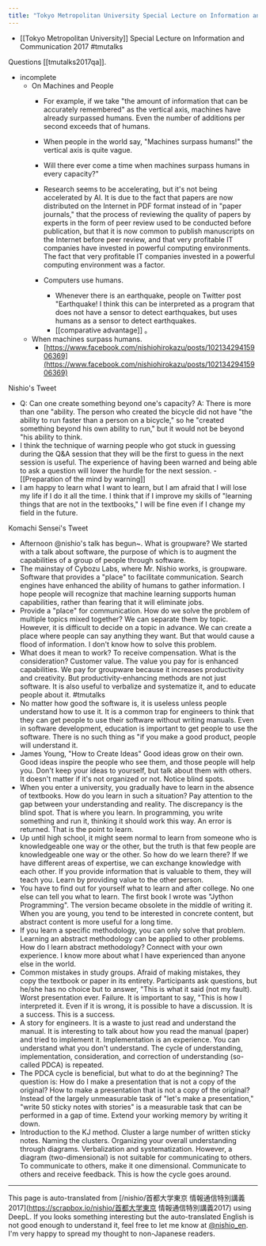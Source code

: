 ```yaml
---
title: "Tokyo Metropolitan University Special Lecture on Information and Communication 2017"
---
```


- [[Tokyo Metropolitan University]] Special Lecture on Information and Communication 2017
#tmutalks

Questions [[tmutalks2017qa]].

- incomplete
    - On Machines and People
        - For example, if we take "the amount of information that can be accurately remembered" as the vertical axis, machines have already surpassed humans. Even the number of additions per second exceeds that of humans.
        - When people in the world say, "Machines surpass humans!" the vertical axis is quite vague.
        - Will there ever come a time when machines surpass humans in every capacity?"

        - Research seems to be accelerating, but it's not being accelerated by AI. It is due to the fact that papers are now distributed on the Internet in PDF format instead of in "paper journals," that the process of reviewing the quality of papers by experts in the form of peer review used to be conducted before publication, but that it is now common to publish manuscripts on the Internet before peer review, and that very profitable IT companies have invested in powerful computing environments. The fact that very profitable IT companies invested in a powerful computing environment was a factor.
        - Computers use humans.
            - Whenever there is an earthquake, people on Twitter post "Earthquake! I think this can be interpreted as a program that does not have a sensor to detect earthquakes, but uses humans as a sensor to detect earthquakes.
            - [[comparative advantage]] 。
    - When machines surpass humans.
        - [https://www.facebook.com/nishiohirokazu/posts/10213429415906369](https://www.facebook.com/nishiohirokazu/posts/10213429415906369)

Nishio's Tweet

- Q: Can one create something beyond one's capacity? A: There is more than one "ability. The person who created the bicycle did not have "the ability to run faster than a person on a bicycle," so he "created something beyond his own ability to run," but it would not be beyond "his ability to think.
- I think the technique of warning people who got stuck in guessing during the Q&A session that they will be the first to guess in the next session is useful. The experience of having been warned and being able to ask a question will lower the hurdle for the next session.
        - [[Preparation of the mind by warning]]
- I am happy to learn what I want to learn, but I am afraid that I will lose my life if I do it all the time. I think that if I improve my skills of "learning things that are not in the textbooks," I will be fine even if I change my field in the future.


Komachi Sensei's Tweet
- Afternoon @nishio's talk has begun~. What is groupware? We started with a talk about software, the purpose of which is to augment the capabilities of a group of people through software.
- The mainstay of Cybozu Labs, where Mr. Nishio works, is groupware. Software that provides a "place" to facilitate communication. Search engines have enhanced the ability of humans to gather information. I hope people will recognize that machine learning supports human capabilities, rather than fearing that it will eliminate jobs.
- Provide a "place" for communication. How do we solve the problem of multiple topics mixed together? We can separate them by topic. However, it is difficult to decide on a topic in advance. We can create a place where people can say anything they want. But that would cause a flood of information. I don't know how to solve this problem.
- What does it mean to work? To receive compensation. What is the consideration? Customer value. The value you pay for is enhanced capabilities. We pay for groupware because it increases productivity and creativity. But productivity-enhancing methods are not just software. It is also useful to verbalize and systematize it, and to educate people about it. #tmutalks
- No matter how good the software is, it is useless unless people understand how to use it. It is a common trap for engineers to think that they can get people to use their software without writing manuals. Even in software development, education is important to get people to use the software. There is no such thing as "if you make a good product, people will understand it.
- James Young, "How to Create Ideas" Good ideas grow on their own. Good ideas inspire the people who see them, and those people will help you. Don't keep your ideas to yourself, but talk about them with others. It doesn't matter if it's not organized or not. Notice blind spots.
- When you enter a university, you gradually have to learn in the absence of textbooks. How do you learn in such a situation? Pay attention to the gap between your understanding and reality. The discrepancy is the blind spot. That is where you learn. In programming, you write something and run it, thinking it should work this way. An error is returned. That is the point to learn.
- Up until high school, it might seem normal to learn from someone who is knowledgeable one way or the other, but the truth is that few people are knowledgeable one way or the other. So how do we learn there? If we have different areas of expertise, we can exchange knowledge with each other. If you provide information that is valuable to them, they will teach you. Learn by providing value to the other person.
- You have to find out for yourself what to learn and after college. No one else can tell you what to learn. The first book I wrote was "Jython Programming". The version became obsolete in the middle of writing it. When you are young, you tend to be interested in concrete content, but abstract content is more useful for a long time.
- If you learn a specific methodology, you can only solve that problem. Learning an abstract methodology can be applied to other problems. How do I learn abstract methodology? Connect with your own experience. I know more about what I have experienced than anyone else in the world.
- Common mistakes in study groups. Afraid of making mistakes, they copy the textbook or paper in its entirety. Participants ask questions, but he/she has no choice but to answer, "This is what it said (not my fault). Worst presentation ever. Failure. It is important to say, "This is how I interpreted it. Even if it is wrong, it is possible to have a discussion. It is a success. This is a success.
- A story for engineers. It is a waste to just read and understand the manual. It is interesting to talk about how you read the manual (paper) and tried to implement it. Implementation is an experience. You can understand what you don't understand. The cycle of understanding, implementation, consideration, and correction of understanding (so-called PDCA) is repeated.
- The PDCA cycle is beneficial, but what to do at the beginning? The question is: How do I make a presentation that is not a copy of the original? How to make a presentation that is not a copy of the original? Instead of the largely unmeasurable task of "let's make a presentation," "write 50 sticky notes with stories" is a measurable task that can be performed in a gap of time. Extend your working memory by writing it down.
- Introduction to the KJ method. Cluster a large number of written sticky notes. Naming the clusters. Organizing your overall understanding through diagrams. Verbalization and systematization. However, a diagram (two-dimensional) is not suitable for communicating to others. To communicate to others, make it one dimensional. Communicate to others and receive feedback. This is how the cycle goes around.

---
This page is auto-translated from [/nishio/首都大学東京 情報通信特別講義2017](https://scrapbox.io/nishio/首都大学東京 情報通信特別講義2017) using DeepL. If you looks something interesting but the auto-translated English is not good enough to understand it, feel free to let me know at [@nishio_en](https://twitter.com/nishio_en). I'm very happy to spread my thought to non-Japanese readers.